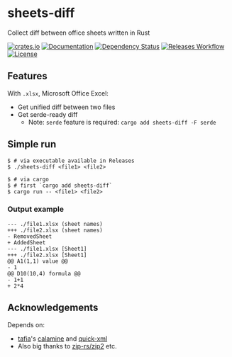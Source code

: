 # sheets-diff

Collect diff between office sheets written in Rust

[![crates.io](https://img.shields.io/crates/v/sheets-diff?label=latest)](https://crates.io/crates/sheets-diff)
[![Documentation](https://docs.rs/sheets-diff/badge.svg?version=latest)](https://docs.rs/sheets-diff/latest)
[![Dependency Status](https://deps.rs/crate/sheets-diff/latest/status.svg)](https://deps.rs/crate/sheets-diff/latest)
[![Releases Workflow](https://github.com/nabbisen/sheets-diff-rs/actions/workflows/release-executable.yaml/badge.svg)](https://github.com/nabbisen/sheets-diff-rs/actions/workflows/)
[![License](https://img.shields.io/github/license/nabbisen/sheets-diff-rs)](https://github.com/nabbisen/sheets-diff-rs/blob/main/LICENSE)

## Features

With `.xlsx`, Microsoft Office Excel:

- Get unified diff between two files
- Get serde-ready diff
    - Note: `serde` feature is required: `cargo add sheets-diff -F serde`

## Simple run

```console
$ # via executable available in Releases
$ ./sheets-diff <file1> <file2>

$ # via cargo
$ # first `cargo add sheets-diff`
$ cargo run -- <file1> <file2>
```

### Output example

```console
--- ./file1.xlsx (sheet names)
+++ ./file2.xlsx (sheet names)
- RemovedSheet
+ AddedSheet
--- ./file1.xlsx [Sheet1]
+++ ./file2.xlsx [Sheet1]
@@ A1(1,1) value @@
- 1
@@ D10(10,4) formula @@
- 1+1
+ 2*4
```

## Acknowledgements

Depends on:

- [tafia](https://github.com/tafia)'s [calamine](https://github.com/tafia/calamine) and [quick-xml](https://github.com/tafia/quick-xml)
- Also big thanks to [zip-rs/zip2](https://github.com/zip-rs/zip2) etc.
